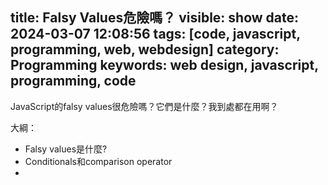 title: Falsy Values危險嗎？
visible: show
date: 2024-03-07 12:08:56
tags: [code, javascript, programming, web, webdesign]
category: Programming
keywords: web design, javascript, programming, code
---
JavaScript的falsy values很危險嗎？它們是什麼？我到處都在用啊？
<!-- more -->

大綱：
- Falsy values是什麼?
- Conditionals和comparison operator
- 
